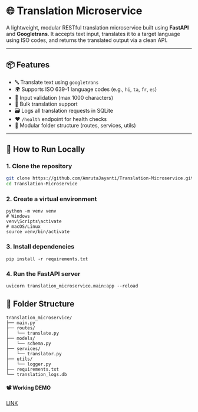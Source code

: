 # 🌐 Translation Microservice

A lightweight, modular RESTful translation microservice built using **FastAPI** and **Googletrans**. It accepts text input, translates it to a target language using ISO codes, and returns the translated output via a clean API.

---

## 📦 Features

- 🔤 Translate text using `googletrans`
- 🌍 Supports ISO 639-1 language codes (e.g., `hi`, `ta`, `fr`, `es`)
- 🧪 Input validation (max 1000 characters)
- 🧾 Bulk translation support
- 🗃️ Logs all translation requests in SQLite
- ❤️ `/health` endpoint for health checks
- 🧩 Modular folder structure (routes, services, utils)

---

## 🚀 How to Run Locally

### 1. Clone the repository

```bash
git clone https://github.com/AmrutaJayanti/Translation-Microservice.git
cd Translation-Microservice
```

### 2. Create a virtual environment

```
python -m venv venv
# Windows
venv\Scripts\activate
# macOS/Linux
source venv/bin/activate
```

### 3. Install dependencies

```
pip install -r requirements.txt
```

### 4. Run the FastAPI server

```
uvicorn translation_microservice.main:app --reload
```

## 🔧 Folder Structure

```
translation_microservice/
├── main.py
├── routes/
│   └── translate.py
├── models/
│   └── schema.py
├── services/
│   └── translator.py
├── utils/
│   └── logger.py
├── requirements.txt
└── translation_logs.db
```

#### 📽️ Working DEMO 
[LINK](https://youtu.be/vFkOAWXGjMI)
